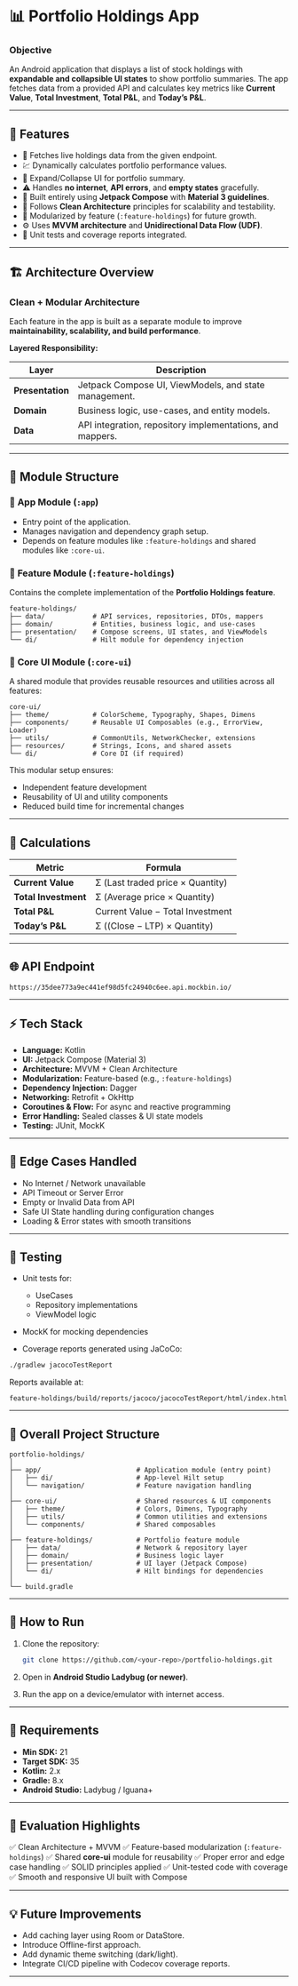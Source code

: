# 📊 Portfolio Holdings App

### **Objective**

An Android application that displays a list of stock holdings with **expandable and collapsible UI states** to show portfolio summaries.
The app fetches data from a provided API and calculates key metrics like **Current Value**, **Total Investment**, **Total P&L**, and **Today’s P&L**.

---

## 🚀 Features

* 📡 Fetches live holdings data from the given endpoint.
* 💹 Dynamically calculates portfolio performance values.
* 🧩 Expand/Collapse UI for portfolio summary.
* ⚠️ Handles **no internet**, **API errors**, and **empty states** gracefully.
* 🎨 Built entirely using **Jetpack Compose** with **Material 3 guidelines**.
* 🧱 Follows **Clean Architecture** principles for scalability and testability.
* 🧩 Modularized by feature (`:feature-holdings`) for future growth.
* ⚙️ Uses **MVVM architecture** and **Unidirectional Data Flow (UDF)**.
* 🧪 Unit tests and coverage reports integrated.

---

## 🏗️ Architecture Overview

### **Clean + Modular Architecture**

Each feature in the app is built as a separate module to improve **maintainability, scalability, and build performance**.

**Layered Responsibility:**

| Layer            | Description                                               |
| ---------------- | --------------------------------------------------------- |
| **Presentation** | Jetpack Compose UI, ViewModels, and state management.     |
| **Domain**       | Business logic, use-cases, and entity models.             |
| **Data**         | API integration, repository implementations, and mappers. |

---

## 🧱 Module Structure

### 🧩 **App Module (`:app`)**

* Entry point of the application.
* Manages navigation and dependency graph setup.
* Depends on feature modules like `:feature-holdings` and shared modules like `:core-ui`.

### 🧩 **Feature Module (`:feature-holdings`)**

Contains the complete implementation of the **Portfolio Holdings feature**.

```
feature-holdings/
├── data/            # API services, repositories, DTOs, mappers
├── domain/          # Entities, business logic, and use-cases
├── presentation/    # Compose screens, UI states, and ViewModels
└── di/              # Hilt module for dependency injection
```

### 🧩 **Core UI Module (`:core-ui`)**

A shared module that provides reusable resources and utilities across all features:

```
core-ui/
├── theme/           # ColorScheme, Typography, Shapes, Dimens
├── components/      # Reusable UI Composables (e.g., ErrorView, Loader)
├── utils/           # CommonUtils, NetworkChecker, extensions
├── resources/       # Strings, Icons, and shared assets
└── di/              # Core DI (if required)
```

This modular setup ensures:

* Independent feature development
* Reusability of UI and utility components
* Reduced build time for incremental changes

---

## 🧮 Calculations

| Metric               | Formula                          |
| -------------------- | -------------------------------- |
| **Current Value**    | Σ (Last traded price × Quantity) |
| **Total Investment** | Σ (Average price × Quantity)     |
| **Total P&L**        | Current Value − Total Investment |
| **Today’s P&L**      | Σ ((Close − LTP) × Quantity)     |

---

## 🌐 API Endpoint

```
https://35dee773a9ec441ef98d5fc24940c6ee.api.mockbin.io/
```

---

## ⚡ Tech Stack

* **Language:** Kotlin
* **UI:** Jetpack Compose (Material 3)
* **Architecture:** MVVM + Clean Architecture
* **Modularization:** Feature-based (e.g., `:feature-holdings`)
* **Dependency Injection:** Dagger
* **Networking:** Retrofit + OkHttp
* **Coroutines & Flow:** For async and reactive programming
* **Error Handling:** Sealed classes & UI state models
* **Testing:** JUnit, MockK

---

## 🧠 Edge Cases Handled

* No Internet / Network unavailable
* API Timeout or Server Error
* Empty or Invalid Data from API
* Safe UI State handling during configuration changes
* Loading & Error states with smooth transitions

---

## 🧪 Testing

* Unit tests for:

  * UseCases
  * Repository implementations
  * ViewModel logic
* MockK for mocking dependencies
* Coverage reports generated using JaCoCo:

```bash
./gradlew jacocoTestReport
```

Reports available at:

```
feature-holdings/build/reports/jacoco/jacocoTestReport/html/index.html
```

---

## 📂 Overall Project Structure

```
portfolio-holdings/
│
├── app/                        # Application module (entry point)
│   ├── di/                     # App-level Hilt setup
│   └── navigation/             # Feature navigation handling
│
├── core-ui/                    # Shared resources & UI components
│   ├── theme/                  # Colors, Dimens, Typography
│   ├── utils/                  # Common utilities and extensions
│   └── components/             # Shared composables
│
├── feature-holdings/           # Portfolio feature module
│   ├── data/                   # Network & repository layer
│   ├── domain/                 # Business logic layer
│   ├── presentation/           # UI layer (Jetpack Compose)
│   └── di/                     # Hilt bindings for dependencies
│
└── build.gradle
```

---

## 🧭 How to Run

1. Clone the repository:

   ```bash
   git clone https://github.com/<your-repo>/portfolio-holdings.git
   ```
2. Open in **Android Studio Ladybug (or newer)**.
3. Run the app on a device/emulator with internet access.

---

## 🧰 Requirements

* **Min SDK:** 21
* **Target SDK:** 35
* **Kotlin:** 2.x
* **Gradle:** 8.x
* **Android Studio:** Ladybug / Iguana+

---

## 🎯 Evaluation Highlights

✅ Clean Architecture + MVVM
✅ Feature-based modularization (`:feature-holdings`)
✅ Shared **core-ui** module for reusability
✅ Proper error and edge case handling
✅ SOLID principles applied
✅ Unit-tested code with coverage
✅ Smooth and responsive UI built with Compose

---

## 💡 Future Improvements

* Add caching layer using Room or DataStore.
* Introduce Offline-first approach.
* Add dynamic theme switching (dark/light).
* Integrate CI/CD pipeline with Codecov coverage reports.

---
